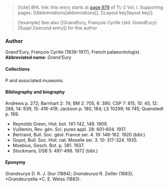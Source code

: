 > [!cite] BHL link: this entry starts at [page 979](https://www.biodiversitylibrary.org/page/33121110) of TL-2 Vol. I.
> Supporting pages: [[Abbreviations|abbreviations]], [[Layout key|layout key]].

> [!example] See also [[GrandEury, François Cyrille {std. GrandEury} (Suppl.)|second entry]] for this author

### Author

Grand'Eury, François Cyrille (1839-1917), French palaeontologist. 
**Abbreviated name**: *Grand'Eury*

#### Collections

P and associated museums.

#### Bibliography and biography

Andrews p. 272; Barnhart 2: 74; BM 2: 705, 6: 390; CSP 7: 815, 10: 45, 12: 288, 14: 939, 15: 418-419; Jackson p. 180, 184; LS 10299; NI 745; Quenstedt p. 169.
- Reynolds Green, Hist. bot. 141-142, 149. 1909.
- Vuillemin, Rev. gén. Sci. pures appl. 28: 601-604. 1917.
- Bertrand, Bull. Soc. géol. France ser. 4. 19: 148-162. 1920 (bibl.)
- Guyot, Bull. Soc. Hist. nat. Moselle ser. 3. 10: 317-324. 1935.
- Moebius, Gesch. Bot. p. 381. 1937.
- Stockmans, DSB 5: 497-498. 1972 (bibl.)

#### Eponymy

*Grandeurya* D. R. J. Stur (1884); *Grandeurya* R. Zeiller (1883); *Grandeuryella *C. E. Weiss (1883).


